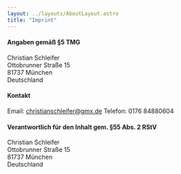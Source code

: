 ```yaml
---
layout: ../layouts/AboutLayout.astro
title: "Imprint"
---
```


#### Angaben gemäß §5 TMG

Christian Schleifer  
Ottobrunner Straße 15  
81737 München  
Deutschland

#### Kontakt

Email: christianschleifer@gmx.de
Telefon: 0176 84880604

#### Verantwortlich für den Inhalt gem. §55 Abs. 2 RStV

Christian Schleifer  
Ottobrunner Straße 15  
81737 München  
Deutschland
